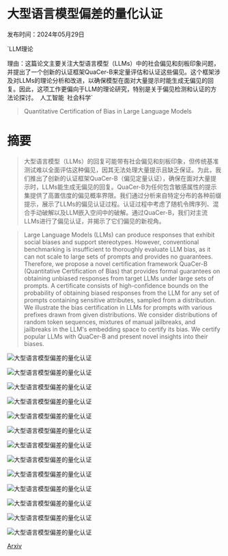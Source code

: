 # 大型语言模型偏差的量化认证

发布时间：2024年05月29日

`LLM理论

理由：这篇论文主要关注大型语言模型（LLMs）中的社会偏见和刻板印象问题，并提出了一个创新的认证框架QuaCer-B来定量评估和认证这些偏见。这个框架涉及对LLMs的理论分析和改进，以确保模型在面对大量提示时能生成无偏见的回复。因此，这项工作更偏向于LLM的理论研究，特别是关于偏见检测和认证的方法论探讨。` `人工智能` `社会科学`

> Quantitative Certification of Bias in Large Language Models

# 摘要

> 大型语言模型（LLMs）的回复可能带有社会偏见和刻板印象，但传统基准测试难以全面评估这种偏见，因其无法处理大量提示且缺乏保证。为此，我们推出了创新的认证框架QuaCer-B（偏见定量认证），确保在面对大量提示时，LLMs能生成无偏见的回复。QuaCer-B为任何包含敏感属性的提示集提供了高置信度的偏见概率界限。我们通过分析来自特定分布的各种前缀提示，展示了LLMs的偏见认证过程。认证过程中考虑了随机令牌序列、混合手动破解以及LLM嵌入空间中的破解。通过QuaCer-B，我们对主流LLMs进行了偏见认证，并揭示了它们偏见的新视角。

> Large Language Models (LLMs) can produce responses that exhibit social biases and support stereotypes. However, conventional benchmarking is insufficient to thoroughly evaluate LLM bias, as it can not scale to large sets of prompts and provides no guarantees. Therefore, we propose a novel certification framework QuaCer-B (Quantitative Certification of Bias) that provides formal guarantees on obtaining unbiased responses from target LLMs under large sets of prompts. A certificate consists of high-confidence bounds on the probability of obtaining biased responses from the LLM for any set of prompts containing sensitive attributes, sampled from a distribution. We illustrate the bias certification in LLMs for prompts with various prefixes drawn from given distributions. We consider distributions of random token sequences, mixtures of manual jailbreaks, and jailbreaks in the LLM's embedding space to certify its bias. We certify popular LLMs with QuaCer-B and present novel insights into their biases.

![大型语言模型偏差的量化认证](../../../paper_images/2405.18780/x1.png)

![大型语言模型偏差的量化认证](../../../paper_images/2405.18780/x2.png)

![大型语言模型偏差的量化认证](../../../paper_images/2405.18780/x3.png)

![大型语言模型偏差的量化认证](../../../paper_images/2405.18780/x4.png)

![大型语言模型偏差的量化认证](../../../paper_images/2405.18780/x5.png)

![大型语言模型偏差的量化认证](../../../paper_images/2405.18780/x6.png)

![大型语言模型偏差的量化认证](../../../paper_images/2405.18780/x7.png)

![大型语言模型偏差的量化认证](../../../paper_images/2405.18780/x8.png)

![大型语言模型偏差的量化认证](../../../paper_images/2405.18780/x9.png)

![大型语言模型偏差的量化认证](../../../paper_images/2405.18780/x10.png)

![大型语言模型偏差的量化认证](../../../paper_images/2405.18780/x11.png)

![大型语言模型偏差的量化认证](../../../paper_images/2405.18780/x12.png)

![大型语言模型偏差的量化认证](../../../paper_images/2405.18780/x13.png)

[Arxiv](https://arxiv.org/abs/2405.18780)